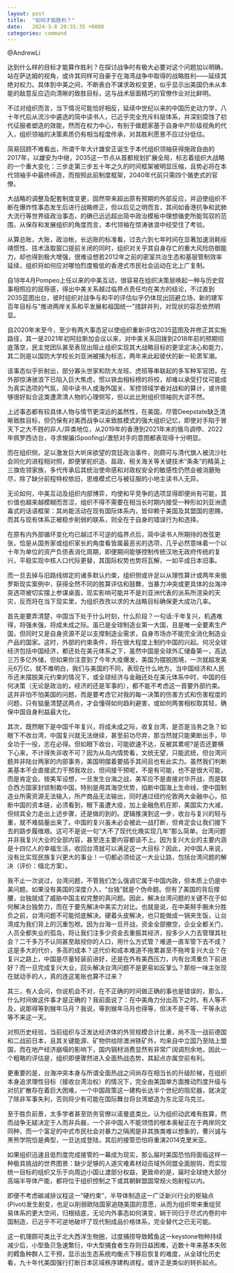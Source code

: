 ```yaml
---
layout: post
title:  "如何才能胜利？"
date:   2024-3-8 20:35:35 +0800
categories: command
---
```


@AndrewLi

达到什么样的目标才能算作胜利？在探讨战争时有极大必要对这个问题加以明确，站在萨达姆的视角，或许其同样可自豪于在海湾战争中取得的战略胜利——延续其绝对权力。具体到中美之间，不断表白不谋求政权变更，似乎显示出美国仍未从本能的敌意反应迈向清晰的致胜目标，这与战术层面精巧的官僚作业对比鲜明。

不过对组织而言，当下情况可能恰好相反，延续中世纪以来的中国历史动力学，八十年代后从流沙中遴选的简中读书人，已近乎完全充斥科层体系，并深刻腐蚀了初代征服者塑造的效能，然而在权力中心，有别于做题家基于自身中产阶级视角的代入，组织领袖的决策素质仍有相当程度传承，对其胜利愿景不应过分低估。

简易回顾不难看出，所谓千年大计雄安正诞生于本代组织领袖获得施政自由的2017年，以雄安为中继，2035这一节点从首都规划扩展全局，标志着组织大战略的一个重大变化：三步走第三步五十年之久的时间框架被明显压缩，且势必将在本代领袖手中最终缔造，而按照此前制度框架，2040年代前只需四个循吏式的官僚。

大战略的调整及配套制度变更，固然带来超出原有预期的外部反应，并迫使组织不断在爆炸性事态发生后进行战略修正，但以后见之明而言，其间如香港抗争和武肺大流行等世界级政治事态，的确已远远超出简中政治模板中理想循吏所能驾驭的范围，从保存和发展组织的角度而言，本代领袖在惊涛骇浪中经受住了考验。

从算总账，大账，政治帐，长远账的标准看，过去六到七年时间在显著加速消耗绥靖惯性、技术汲取窗口提前关闭的同时，组织对关乎其自身存亡的重大风险防御能力，却也得到极大增强，很难设想若2012年之前的密室共治生态和基层管制效率延续，组织将如何应对哪怕烈度极低的香港式市民社会运动在北上广复制。

自18年4月Pompeo上任以来的中美互动，很容易在组织决策层唤起一种与历史叙事相照应的屈辱感，得出中美关系越过临界点责任均在美方的结论，不过直到2035蓝图出台，彼时组织对战争与和平的评估似乎仍体现出回避立场，新的建军百年目标与"推进两岸关系和平发展和祖国统一"措辞并列，对现状的容忍依然明显。

自2020年末至今，至少有两大事态足以使组织重新评估2035蓝图及并修正其实施路径，其一是2021年初阿拉斯加会议以来，对中美关系回拨到2018年前的预期彻底落空，民主党团队甚至表现出阻止组织实现其大战略目标的更坚定决心和能力，其二则是以国防大学校长刘亚洲被捕为标志，两年来此起彼伏的新一轮肃军潮。

该事态似乎折射出，部分寡头世家和防大龙班、虎班等串联起的多军种军官团，在外部惊涛骇浪下已陷入巨大焦虑，惯以铁血相标榜的将校，却难以承受打仗可能成为真实选项的气氛，简中读书人或海外国关、军控领域学者对战和的算计，或许能够很好拟合这类遭肃清人物的心理侧写，但以此比附组织领袖则大谬不然。

上述事态都有较具体人物与情节更深远的盖然性，在美国，尽管Deepstate缺乏清晰致胜目标，但仍保有对美西战争以来致胜模式的强大组织记忆，即使对手陷于冒天下之大不韪的非人/异类地位，从2019年的香港到2021年末的俄乌调停、2022年佩罗西访台，寻求幌骗(Spoofing)/激怒对手的意图都表现得十分明显。

而在组织侧，足以激发巨大听床欲望的宫廷政治事件，则颇可与清代旗人被流沙社会同化的进程相对照，即便掌舵织造、盐政、税关海关等关键技术“条条”的精英上三旗佐领家族，多代传承后其统治使命感和对政权安全的敏感性仍然会被消磨殆尽，除了缺分前程特权依旧，思维模式已与被征服的小地主读书人无异。

无论如何，中美互动及组织内部博弈，均使和平竞争的选项显得即便尚有可能，其价值也越来越模糊而苦涩，组织不得不需要在相当长时期内接受一种形如刘亚洲遗毒式的话语框架：其尚能活动在现有国际体系内，皆仰赖于美国及其盟国的恩赐，而其与现有体系正被稳步削弱的联系，则全在于自身的错误行为和选择。

在原有内外部循环变化均已越过不可逆的临界点后，简中读书人所期待的改弦更张，恰是从国务家或组织家长的角度看皆属最恶劣的选项，几乎必然意味着一个以十年为单位的资产负债表消化周期，即便期间能够控制传统汉地无政府传统的复兴，平稳实现中核人口代际更替，其国际权势也势将瓦解，一如平成日本旧事。

而一旦去掉与旧路线绑定的诸多默认约束，组织侧或许足以从理性算计或两年来俄罗斯现实案例中，获得全然不同的胜算评估和鼓舞，当暴力冲突或更具体的台海冲突选项被切实摆上参谋桌面，现实影响可能并不是刘亚洲代表的派系所渲染的天灾，反而将在当下现实里，为组织孜孜以求的大战略目标确保更大成功几率。

首先是要弄清楚，中国当下处于什么时刻，什么阶段？一句话:千年复兴，机遇难得，将强未强，将成未成之际。虽已是全球制造业第一大国，且是唯一全要素生产国，但同时又是自身资源不足以支撑制造业需求，自身市场亦不能完全消化制造业产品的国家。这时，外部的约束条件，将在很大程度上制约中国的兴起。何况全球经济包括中国经济，都还处在美元体系之下，虽然中国是全球外汇储备第一，高达三万多亿外储，但如果你注意到了今年大疫爆发，美国为摆脱困境，一次就超发美元6万亿，就不难明白，我们与美国的不同，表现在什么地方。当中国经济和人民币还未摆脱美元约束的情况下，或全球经济与金融还处在美元体系中时，中国的任何决策（无论是政治的，经济的还是军事的），都不能不考虑这一首要外部约束。这并非怕不怕美国的问题，而是要考虑它对我的每一决策的伤害方式和伤害程度的问题，只有掂量清楚这两点，才会懂得如何趋利避害，或如何两害相权取其轻，确保中国自身利益最大化。

其次，既然眼下是中国千年复兴，将成未成之际，收复台湾，是否是当务之急？如眼下不收台湾，中国复兴就无法继续，甚至前功尽弃，那当然就只能果断出手，毕全功于一役，志在必得。但如眼下收台，可能欲速不达，反被其累呢?是否还要横下心来，不计得失非收不可？因为从岛内情势看，文统无望，只能武统，但台湾问题并非陆台两家的内部事务，美国明摆着要插手其间且也有此实力。虽然我们判断美基本不会直接武力干预我攻台，但间接干预呢，不是有可能，也不是很大可能，而是肯定会。按美军设想，一旦发生台海之战，美军应不是直接对华开战，而是联合西方国家封锁制裁中国，特别是用其海空优势，掐断中国海上生命线，使中国制造业所需资源无法输入，所产商品无法输出，同时通过纽约伦敦两大金融中心，掐断中国的资本链，必须看到，眼下虽遭大疫，加上金融危机在即，美国实力大减，但倾其全力走出上述步骤，还是做的到的。逻辑推演到这一步，收台与复兴的轻与重，就不难掂量出来了。中国的复兴虽未必会被此一战打断，但肯定会让我们接下去的路步履维艰。这可不是说一句“大不了现代化晚实现几年”那么简单。台湾问题并非我复兴大业的全部内容，甚至连主要内容都谈不上。因为复兴大业的主要内涵是十四亿人的幸福生活，收回台湾就可以满足这一大目标？因此，对中国人来说，没有比实现民族复兴更大的事业！一切都必须给这一大业让路，包括台湾问题的解决（评价：缅北方案）。

我不止一次说过，台湾问题，不管我们怎么强调它属于中国内政，但本质上仍是中美问题。如果没有美国的深度介入，“台独”就是个伪命题。但有了美国的背后撑腰，台独就成了威胁中国主权完整的真问题。因此，解决台湾问题的关键不在于如何解决台独势力，而在于要先解决中美实力对比。也就是说，在中美掰手腕未分胜负之前，台湾问题不可能彻底解决。硬着头皮解决，也只能做成一锅夹生饭，让台湾成为我们背上的沉重包袱。因为台海一旦开战，资金全部撤空，企业全都关门，人员全都失业的孤岛，将让我们注多少资金去重振其经济，投多少人力去管理其社会？二千多万不认同甚至敌视你的人口，用什么方式管？难道一直军管下去不成？这是多大的代价，多高的成本？这代价和成本难道不拖累甚至不拖垮复兴大业？在复兴之路上，中国是尽量轻装前进好，还是在外有美西压力，内有台湾重负下前进好？而一旦完成复兴大业，回头解决台湾问题不是更易如反掌么？那些一味主张现在就动手的人，真的连这笔账也算不过来？

其三，有人会问，你说机会不对，在不正确的时间做正确的事也是错误的，那么，什么时间做这件事才是正确的？我前面说了：在中美角力分出高下之时。有人等不及，说那得等到猴年马月？我说，等到猴年马月也得等，但决不是干等，干等永远等不来这一天。

对照历史经验，当前组织与泛发达经济体的外贸规模合计比重，尚不及一战前德国和二战前日本，且其关键能源、矿物供给除澳洲铁矿外，均来自中立国乃至陆上盟国，而在地产经济崩塌的影响下，国内钢材消费显然有非常广阔调剂余地，因此一个粗略的评估是，组织即便骤然进入全面热战态势，其起点亦属空前有利。

更重要的是，台海冲突本身与所谓全面热战之间尚存在相当长的升级阶梯，在组织本身追求理性目标（接收台湾治权）的情况下，完全由美国单方面推动烈度升级与对抗扩散存在着巨大困难，一个中国政策这一建构长达半个世纪的阻尼器，就决定了除非军事失利，否则将少有可能在国际舞台将台湾塑造为东北亚乌克兰。

至于胜负前景，太多学者甚至防务官僚以诺曼底类比，认为组织动武难有胜算，然而战争无疑决定于人而非兵器，一个非中国人不能领悟的根本奥秘正在于两岸同文同种，而一个富足的中式市民社会对暴力之隔阂是非其族类难以想象的，曹兴诚与黑熊学院恰是典型，一旦达成登陆，其后的接管恐怕将重演2014克里米亚。

如果组织迅速且低烈度完成接管的一幕成为现实，那么届时美国恐怕将面临这样一种极具挑战的世界图景：缺少足够的人道灾难素材动员域外同盟全面脱钩，而实现统一目标的组织又乐于向周边小国让渡部分权益，更致命的是，届时全球绝大部分高端半导体产能，都将位于组织控制之下或其朝鲜盟国常规火炮射程以内。

即便不考虑碳减排议程这一“硬约束”，半导体制造这一广泛新兴行业的枢轴点(Pivot)发生剧变，也足以削弱欧陆国家追随美国的意愿，从而为组织带来重组贸易体系的更大空间，归根结底，无论内外事态如何演变，娴于同归于尽式内卷的中国制造，已近乎不可逆地破坏了现代制成品价格体系，完全替代之已无可能。

这一机理颇可类比于北大西洋生物圈，过度捕捞导致鳕鱼这一keystone物种持续减少后，小型鱼贝急速繁衍，中大型捕食者生存则日益困难，近数十年来基本失败的鳕鱼种群人工干预，显示出生态系统均衡点下移后恢复的难度，从全球化历史看，九十年代美国强行打断日本区域秩序建构进程，或许正是类似的转折起点。

